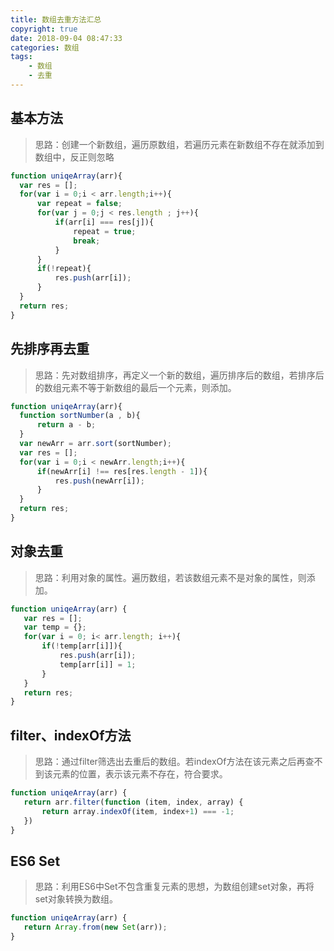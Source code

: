 ```yaml
---
title: 数组去重方法汇总
copyright: true
date: 2018-09-04 08:47:33
categories: 数组
tags:
    - 数组
    - 去重
---
```


## 基本方法

> 思路：创建一个新数组，遍历原数组，若遍历元素在新数组不存在就添加到数组中，反正则忽略
<!-- more -->
```javascript
function uniqeArray(arr){
  var res = [];
  for(var i = 0;i < arr.length;i++){
      var repeat = false;
      for(var j = 0;j < res.length ; j++){
          if(arr[i] === res[j]){
              repeat = true;
              break;
          }
      }
      if(!repeat){
          res.push(arr[i]);
      }
  }
  return res;
}
```

## 先排序再去重

> 思路：先对数组排序，再定义一个新的数组，遍历排序后的数组，若排序后的数组元素不等于新数组的最后一个元素，则添加。

```javascript
function uniqeArray(arr){
  function sortNumber(a , b){
      return a - b;
  }
  var newArr = arr.sort(sortNumber);
  var res = [];
  for(var i = 0;i < newArr.length;i++){
      if(newArr[i] !== res[res.length - 1]){
          res.push(newArr[i]);
      }
  }
  return res;
}
```

## 对象去重

> 思路：利用对象的属性。遍历数组，若该数组元素不是对象的属性，则添加。

```javascript
function uniqeArray(arr) {
   var res = [];
   var temp = {};
   for(var i = 0; i< arr.length; i++){
       if(!temp[arr[i]]){
           res.push(arr[i]);
           temp[arr[i]] = 1;
       }
   }
   return res;
}
```

## filter、indexOf方法

> 思路：通过filter筛选出去重后的数组。若indexOf方法在该元素之后再查不到该元素的位置，表示该元素不存在，符合要求。

```javascript
function uniqeArray(arr) {
   return arr.filter(function (item, index, array) {
       return array.indexOf(item, index+1) === -1;
   })
}
```

## ES6 Set

> 思路：利用ES6中Set不包含重复元素的思想，为数组创建set对象，再将set对象转换为数组。

```javascript
function uniqeArray(arr) {
   return Array.from(new Set(arr));
}
```
